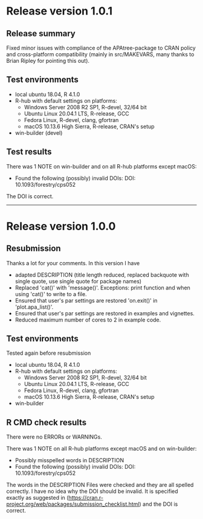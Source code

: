 # Release version 1.0.1

## Release summary 

Fixed minor issues with compliance of the APAtree-package to CRAN policy and cross-platform compatibility (mainly in src/MAKEVARS, many thanks to Brian Ripley for pointing this out). 

## Test environments
* local ubuntu 18.04, R 4.1.0
* R-hub with default settings on platforms:
  * Windows Server 2008 R2 SP1, R-devel, 32/64 bit
  * Ubuntu Linux 20.04.1 LTS, R-release, GCC
  * Fedora Linux, R-devel, clang, gfortran
  * macOS 10.13.6 High Sierra, R-release, CRAN's setup
* win-builder (devel)

## Test results

There was 1 NOTE on win-builder and on all R-hub platforms except macOS:

  * Found the following (possibly) invalid DOIs: DOI: 10.1093/forestry/cps052
  
The DOI is correct.
____
# Release version 1.0.0

## Resubmission
Thanks a lot for your comments. In this version I have

* adapted DESCRIPTION (title length reduced, replaced backquote with single quote, use single quote for package names)
* Replaced 'cat()' with 'message()'. Exceptions: print function and when using 'cat()' to write to a file.
* Ensured that user's par settings are restored 'on.exit()' in 'plot.apa_list()'.
* Ensured that user's par settings are restored in examples and vignettes.
* Reduced maximum number of cores to 2 in example code.

## Test environments
Tested again before resubmission
* local ubuntu 18.04, R 4.1.0
* R-hub with default settings on platforms:
  * Windows Server 2008 R2 SP1, R-devel, 32/64 bit
  * Ubuntu Linux 20.04.1 LTS, R-release, GCC
  * Fedora Linux, R-devel, clang, gfortran
  * macOS 10.13.6 High Sierra, R-release, CRAN's setup
* win-builder


## R CMD check results
There were no ERRORs or WARNINGs. 

There was 1 NOTE on all R-hub platforms except macOS and on win-builder:

  * Possibly misspelled words in DESCRIPTION
  * Found the following (possibly) invalid DOIs: DOI: 10.1093/forestry/cps052
  
The words in the DESCRIPTION Files were checked and they are all spelled correctly. I have no idea why the DOI should be invalid. It is specified exactly as suggested in (https://cran.r-project.org/web/packages/submission_checklist.html) and the DOI is correct.
